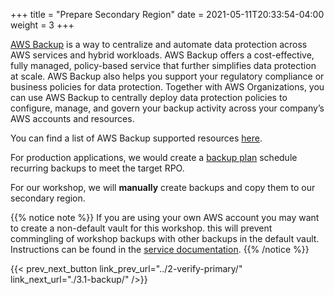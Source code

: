 +++
title = "Prepare Secondary Region"
date =  2021-05-11T20:33:54-04:00
weight = 3
+++

[AWS Backup](https://aws.amazon.com/backup/) is a way to centralize and automate data protection across AWS services and hybrid workloads. AWS Backup offers a cost-effective, fully managed, policy-based service that further simplifies data protection at scale. AWS Backup also helps you support your regulatory compliance or business policies for data protection. Together with AWS Organizations, you can use AWS Backup to centrally deploy data protection policies to configure, manage, and govern your backup activity across your company’s AWS accounts and resources. 

You can find a list of AWS Backup supported resources [here](https://aws.amazon.com/backup/?whats-new-cards.sort-by=item.additionalFields.postDateTime&whats-new-cards.sort-order=desc.).

For production applications, we would create a [backup plan](https://docs.aws.amazon.com/aws-backup/latest/devguide/creating-a-backup-plan.html) schedule recurring backups to meet the target RPO. 

For our workshop, we will **manually** create backups and copy them to our secondary region.

{{% notice note %}}
If you are using your own AWS account you may want to create a non-default vault for this workshop. this will prevent commingling of workshop backups with other backups in the default vault. Instructions can be found in the [service documentation](https://docs.aws.amazon.com/aws-backup/latest/devguide/vaults.html).
{{% /notice %}}

{{< prev_next_button link_prev_url="../2-verify-primary/" link_next_url="./3.1-backup/" />}}